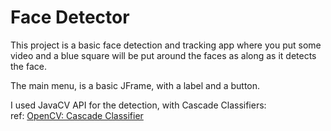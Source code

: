 ﻿# Face Detector

This project is a basic face detection and tracking app where you put some video and a blue square will be put around the faces as along as it detects the face.

The main menu, is a basic JFrame, with a label and a button.

I used JavaCV API for the detection, with Cascade Classifiers:  <br>
ref: [OpenCV: Cascade Classifier](https://docs.opencv.org/3.4/db/d28/tutorial_cascade_classifier.html)
